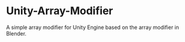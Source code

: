 # Unity-Array-Modifier
A simple array modifier for Unity Engine based on the array modifier in Blender.
